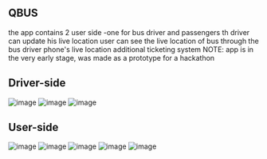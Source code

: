 ## QBUS
the app contains 2 user side -one for bus driver and passengers
th driver can update his live location
user can see the live location of bus through the bus driver phone's live location
additional ticketing system
NOTE: app is in the very early stage, was made as a prototype for a hackathon 
## Driver-side
![image](https://github.com/abelgeostan/QBus/assets/170155087/d81ea96d-dd64-47b3-ac67-a1f457d50196)
![image](https://github.com/abelgeostan/QBus/assets/170155087/b2df27dd-eab6-4460-ad73-6c7173c4ba50)
![image](https://github.com/abelgeostan/QBus/assets/170155087/fa901ed7-9def-45b3-9b03-74677acd0429)
## User-side
![image](https://github.com/abelgeostan/QBus/assets/170155087/84d5f338-b819-4624-b2a3-8507d31c8497)
![image](https://github.com/abelgeostan/QBus/assets/170155087/5cafa8ea-5ba0-4d2b-abd0-32476abd635b)
![image](https://github.com/abelgeostan/QBus/assets/170155087/0f3d197e-3196-4a87-995d-964bea645e92)
![image](https://github.com/abelgeostan/QBus/assets/170155087/f7cfade5-3b65-413a-a472-ac622e9a2de1)
![image](https://github.com/abelgeostan/QBus/assets/170155087/e452268b-c676-4ef7-ae7d-9d100d314549)

